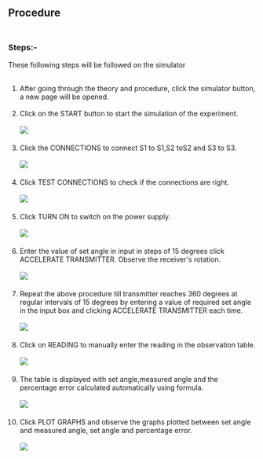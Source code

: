 ## Procedure<br><br>

### Steps:-<br>
These following steps will be followed on the simulator<br>
<br>

1. After going through the theory and procedure, click the simulator button, a new page will be opened.<br><br>
2. Click on the START button to start the simulation of the experiment.<br><br>
<img src="images/1.png"><br><br>
3. Click the CONNECTIONS to connect S1 to S1,S2 toS2 and S3 to S3.<br><br>
<img src="images/2.png"><br><br>
4. Click TEST CONNECTIONS to check  if the connections are right.<br><br>
<img src="images/3.png"><br><br>
5. Click TURN ON to switch on the power supply.<br><br>
<img src="images/4.png"><br><br>
6. Enter the value of set angle in input in steps of 15 degrees click ACCELERATE TRANSMITTER. Observe the receiver's rotation.<br><br>
<img src="images/5.png"><br><br>
7. Repeat the above procedure till transmitter reaches 360 degrees at regular intervals of 15 degrees by entering a value of required set angle in the input box  and clicking ACCELERATE TRANSMITTER each time.<br><br>
<img src="images/6.png"><br><br>
8. Click on READING to manually enter the reading in the observation table.<br><br>
<img src="images/7.png"><br><br>
9. The table is displayed with set angle,measured angle and the percentage error calculated automatically using formula.<br><br>
<img src="images/8.png"><br><br>
10. Click PLOT GRAPHS and observe the graphs plotted between set angle and measured angle, set angle and percentage error.<br><br>
<img src="images/9.png"><br><br>
